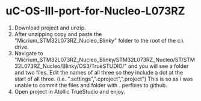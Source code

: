 # uC-OS-III-port-for-Nucleo-L073RZ



1. Download project and unzip.
2. After unzipping copy and paste the "Micrium_STM32L073RZ_Nucleo_Blinky" folder to the root of the c:\ drive.
3. Navigate to "Micrium_STM32L073RZ_Nucleo_Blinky/STM32L073RZ_Nucleo/ST/STM32L073RZ_Nucleo/Blinky/OS3/TrueSTUDIO/" and you will see a folder and two files. Edit the names of all three so they include a dot at the start of all three. (i.e. ".settings",".cproject",".project") This is so as i was unable to commit the files and folder with . perfixes to github. 
4. Open project in Atollic TrueStudio and enjoy.
